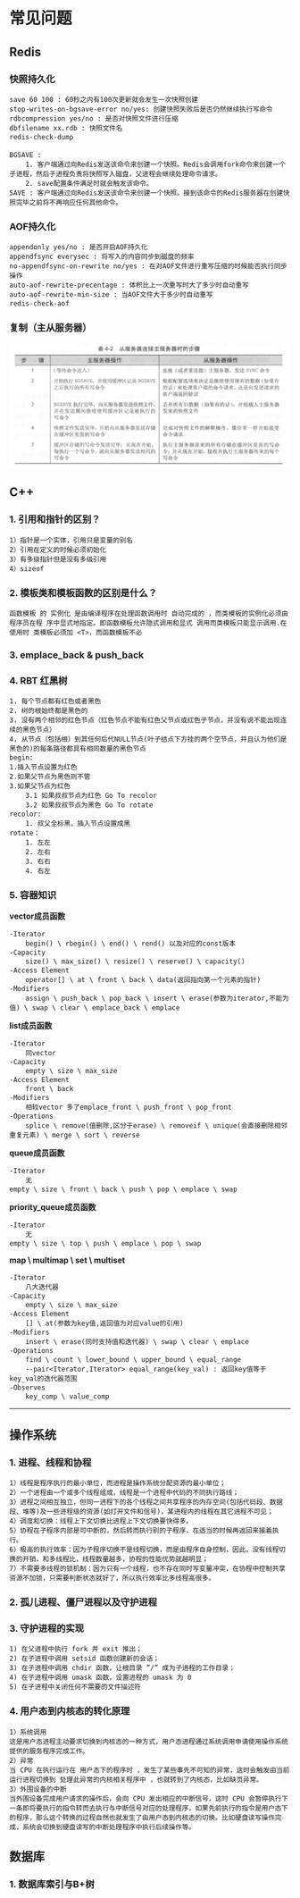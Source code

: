 # 常见问题

## Redis

### 快照持久化
    save 60 100 : 60秒之内有100次更新就会发生一次快照创建
    stop-writes-on-bgsave-error no/yes: 创建快照失败后是否仍然继续执行写命令
    rdbcompression yes/no : 是否对快照文件进行压缩
    dbfilename xx.rdb : 快照文件名
    redis-check-dump

    BGSAVE : 
        1. 客户端通过向Redis发送该命令来创建一个快照。Redis会调用fork命令来创建一个子进程，然后子进程负责将快照写入磁盘，父进程会继续处理命令请求。
        2. save配置条件满足时就会触发该命令。
    SAVE : 客户端通过向Redis发送该命令来创建一个快照。接到该命令的Redis服务器在创建快照完毕之前将不再响应任何其他命令。

### AOF持久化
    appendonly yes/no : 是否开启AOF持久化
    appendfsync everysec : 将写入的内容同步到磁盘的频率
    no-appendfsync-on-rewrite no/yes : 在对AOF文件进行重写压缩的时候能否执行同步操作
    auto-aof-rewrite-precentage : 体积比上一次重写时大了多少时自动重写
    auto-aof-rewrite-min-size : 当AOF文件大于多少时自动重写
    redis-check-aof

### 复制（主从服务器）

![主从服务器](./pic/pic1.png "主从服务器复制流程")

## C++

### 1. 引用和指针的区别？
    1）指针是一个实体，引用只是变量的别名
    2）引用在定义的时候必须初始化
    3）有多级指针但是没有多级引用
    4）sizeof

### 2. 模板类和模板函数的区别是什么？
    函数模板 的 实例化 是由编译程序在处理函数调用时 自动完成的 ，而类模板的实例化必须由程序员在程 序中显式地指定。即函数模板允许隐式调用和显式 调用而类模板只能显示调用.在使用时 类模板必须加 <T>，而函数模板不必

### 3. emplace_back & push_back
    

### 4. RBT 红黑树
    1. 每个节点都有红色或者黑色
    2. 树的根始终都是黑色的
    3. 没有两个相邻的红色节点（红色节点不能有红色父节点或红色子节点，并没有说不能出现连续的黑色节点）
    4. 从节点（包括根）到其任何后代NULL节点(叶子结点下方挂的两个空节点，并且认为他们是黑色的)的每条路径都具有相同数量的黑色节点
    begin:
    1.插入节点设置为红色
    2.如果父节点为黑色则不管
    3.如果父节点为红色
        3.1 如果叔叔节点为红色 Go To recolor
        3.2 如果叔叔节点为黑色 Go To rotate
    recolor:
        1. 叔父全标黑，插入节点设置成黑
    rotate：
        1. 左左
        2. 左右
        3. 右右
        4. 右左

### 5. 容器知识

**vector成员函数**

    -Iterator
        begin() \ rbegin() \ end() \ rend() 以及对应的const版本
    -Capacity
        size() \ max_size() \ resize() \ reserve() \ capacity()
    -Access Element
        operator[] \ at \ front \ back \ data(返回指向第一个元素的指针)
    -Modifiers
        assign \ push_back \ pop_back \ insert \ erase(参数为iterator,不能为值) \ swap \ clear \ emplace_back \ emplace

**list成员函数**

    -Iterator
        同vector
    -Capacity
        empty \ size \ max_size
    -Access Element
        front \ back
    -Modifiers
        相较vector 多了emplace_front \ push_front \ pop_front
    -Operations
        splice \ remove(值删除,区分于erase) \ removeif \ unique(会直接删除相邻重复元素) \ merge \ sort \ reverse

**queue成员函数**

    -Iterator
        无
    empty \ size \ front \ back \ push \ pop \ emplace \ swap

**priority_queue成员函数**

    -Iterator
        无
    empty \ size \ top \ push \ emplace \ pop \ swap

**map \ multimap \ set \ multiset**

    -Iterator
        八大迭代器
    -Capacity
        empty \ size \ max_size
    -Access Element
        [] \ at(参数为key值,返回值为对应value的引用)
    -Modifiers
        insert \ erase(同时支持值和迭代器) \ swap \ clear \ emplace
    -Operations
        find \ count \ lower_bound \ upper_bound \ equal_range
        --pair<Iterator,Iterator> equal_range(key_val) : 返回key值等于key_val的迭代器范围
    -Observes
        key_comp \ value_comp

***

## 操作系统

### 1. 进程、线程和协程
    1）线程是程序执行的最小单位，而进程是操作系统分配资源的最小单位；
    2）一个进程由一个或多个线程组成，线程是一个进程中代码的不同执行路线；
    3）进程之间相互独立，但同一进程下的各个线程之间共享程序的内存空间(包括代码段、数据段、堆等)及一些进程级的资源(如打开文件和信号)，某进程内的线程在其它进程不可见；
    4）调度和切换：线程上下文切换比进程上下文切换要快得多。
    5）协程在子程序内部是可中断的，然后转而执行别的子程序，在适当的时候再返回来接着执行。
    6）极高的执行效率：因为子程序切换不是线程切换，而是由程序自身控制，因此，没有线程切换的开销，和多线程比，线程数量越多，协程的性能优势就越明显；
    7）不需要多线程的锁机制：因为只有一个线程，也不存在同时写变量冲突，在协程中控制共享资源不加锁，只需要判断状态就好了，所以执行效率比多线程高很多。

### 2. 孤儿进程、僵尸进程以及守护进程

### 3. 守护进程的实现
    1) 在父进程中执行 fork 并 exit 推出；
    2) 在子进程中调用 setsid 函数创建新的会话；
    3) 在子进程中调用 chdir 函数，让根目录 ”/” 成为子进程的工作目录；
    4) 在子进程中调用 umask 函数，设置进程的 umask 为 0
    5) 在子进程中关闭任何不需要的文件描述符

### 4. 用户态到内核态的转化原理
    1）系统调用
    这是用户态进程主动要求切换到内核态的一种方式，用户态进程通过系统调用申请使用操作系统提供的服务程序完成工作。
    2）异常
    当 CPU 在执行运行在 用户态下的程序时 ，发生了某些事先不可知的异常，这时会触发由当前运行进程切换到 处理此异常的内核相关程序中 ，也就转到了内核态，比如缺页异常。
    3）外围设备的中断
    当外围设备完成用户请求的操作后，会向 CPU 发出相应的中断信号，这时 CPU 会暂停执行下一条即将要执行的指令转而去执行与中断信号对应的处理程序，如果先前执行的指令是用户态下的程序，那么这个转换的过程自然也就发生了由用户态到内核态的切换。比如硬盘读写操作完成，系统会切换到硬盘读写的中断处理程序中执行后续操作等。

## 数据库

### 1. 数据库索引与B+树